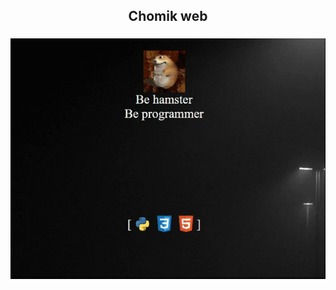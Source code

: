 <div align="center">
  <h2>Chomik web</h2>
</div>

###

<div align="center">
  <img src="/img/demo.gif" alt="demo gif"/>
</div>
